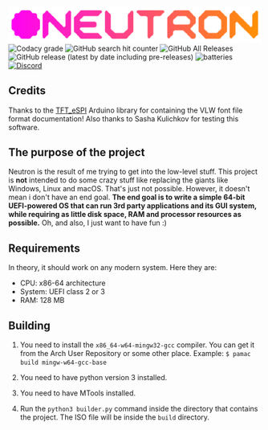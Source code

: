 ![logo](https://github.com/portasynthinca3/neutron/blob/master/gfx/logo.png "logo")\
![Codacy grade](https://img.shields.io/codacy/grade/3db2b0cbdd72413a944b0a5004dc3dd8)
![GitHub search hit counter](https://img.shields.io/github/search/portasynthinca3/neutron/goto)
![GitHub All Releases](https://img.shields.io/github/downloads/portasynthinca3/neutron/total)
![GitHub release (latest by date including pre-releases)](https://img.shields.io/github/v/release/portasynthinca3/neutron?include_prereleases)
![batteries](https://img.shields.io/badge/batteries-included-brightgreen)
[![Discord](https://img.shields.io/discord/683727891976290321?label=Our%20Discord%20server%21)](https://discord.gg/djFDPYS)
## Credits
Thanks to the [TFT_eSPI](https://github.com/Bodmer/TFT_eSPI) Arduino library for containing the VLW font file format documentation!
Also thanks to Sasha Kulichkov for testing this software.
## The purpose of the project
Neutron is the result of me trying to get into the low-level stuff.
This project is **not** intended to do some crazy stuff like replacing the giants like Windows, Linux and macOS. That's just not possible. However, it doesn't mean i don't have an end goal. **The end goal is to write a simple 64-bit UEFI-powered OS that can run 3rd party applications and its GUI system, while requiring as little disk space, RAM and processor resources as possible.** Oh, and also, I just want to have fun :)
## Requirements
In theory, it should work on any modern system. Here they are:
*   CPU: x86-64 architecture
*   System: UEFI class 2 or 3
*   RAM: 128 MB
## Building
1.  You need to install the `x86_64-w64-mingw32-gcc` compiler. You can get it from the Arch User Repository or
some other place. Example: `$ pamac build mingw-w64-gcc-base`

2.  You need to have python version 3 installed.

3.  You need to have MTools installed.

4.  Run the `python3 builder.py` command inside the directory that contains the project. The ISO file will be inside the `build` directory.
